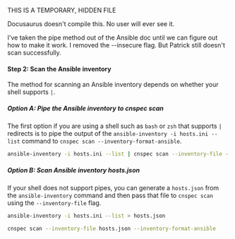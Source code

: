 THIS IS A TEMPORARY, HIDDEN FILE

Docusaurus doesn't compile this. No user will ever see it.

I've taken the pipe method out of the Ansible doc until we can figure out how to make it work. I removed the --insecure flag. But Patrick still doesn't scan successfully.

#### Step 2: Scan the Ansible inventory

The method for scanning an Ansible inventory depends on whether your shell supports `|`.

##### Option A: Pipe the Ansible inventory to cnspec scan

The first option if you are using a shell such as `bash` or `zsh` that supports `|` redirects is to pipe the output of the `ansible-inventory -i hosts.ini --list` command to `cnspec scan --inventory-format-ansible`.

```bash title="Pipe the contents of an Ansible inventory to the cnspec scan command"
ansible-inventory -i hosts.ini --list | cnspec scan --inventory-file - --inventory-format-ansible
```

##### Option B: Scan Ansible inventory hosts.json

If your shell does not support pipes, you can generate a `hosts.json` from the `ansible-inventory` command and then pass that file to `cnspec scan` using the `--inventory-file` flag.

```bash title="Generate hosts.json and scan with cnspec scan command"
ansible-inventory -i hosts.ini --list > hosts.json

cnspec scan --inventory-file hosts.json --inventory-format-ansible

```

